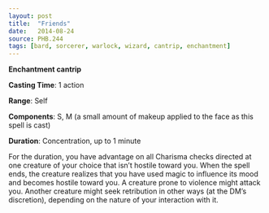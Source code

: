 ```yaml
---
layout: post
title:  "Friends"
date:   2014-08-24
source: PHB.244
tags: [bard, sorcerer, warlock, wizard, cantrip, enchantment]
---
```


**Enchantment cantrip**

**Casting Time**: 1 action

**Range**: Self

**Components**: S, M (a small amount of makeup applied to the face as this spell is cast)

**Duration**: Concentration, up to 1 minute

For the duration, you have advantage on all Charisma checks directed at one creature of your choice that isn’t hostile toward you. When the spell ends, the creature realizes that you have used magic to influence its mood and becomes hostile toward you. A creature prone to violence might attack you. Another creature might seek retribution in other ways (at the DM’s discretion), depending on the nature of your interaction with it.
